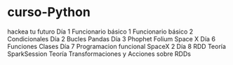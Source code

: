 # curso-Python
hackea tu futuro
Día 1
Funcionario básico 1
Funcionario básico 2
Condicionales
Día 2
Bucles
Pandas
Día 3
Phophet
Folium
Space X
Día 6
Funciones
Clases
Día 7
Programacion funcional
SpaceX 2
Día 8
RDD Teoría
SparkSession Teoría
Transformaciones y Acciones sobre RDDs

